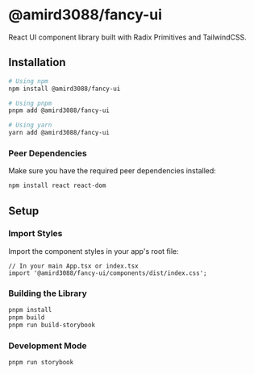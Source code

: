# @amird3088/fancy-ui

React UI component library built with Radix Primitives and TailwindCSS.


## Installation

```bash
# Using npm
npm install @amird3088/fancy-ui

# Using pnpm
pnpm add @amird3088/fancy-ui

# Using yarn
yarn add @amird3088/fancy-ui
```

### Peer Dependencies

Make sure you have the required peer dependencies installed:

```bash
npm install react react-dom
```

## Setup

### Import Styles

Import the component styles in your app's root file:

```tsx
// In your main App.tsx or index.tsx
import '@amird3088/fancy-ui/components/dist/index.css';
```


### Building the Library

```bash
pnpm install
pnpm build
pnpm run build-storybook
```

### Development Mode

```bash
pnpm run storybook
```
